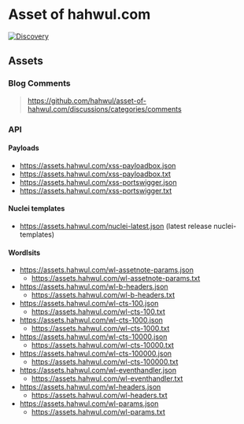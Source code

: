 # Asset of hahwul.com

[![Discovery](https://github.com/hahwul/asset-of-hahwul.com/actions/workflows/discovery.yml/badge.svg?branch=master)](https://github.com/hahwul/asset-of-hahwul.com/actions/workflows/discovery.yml)

## Assets
### Blog Comments
> https://github.com/hahwul/asset-of-hahwul.com/discussions/categories/comments

### API
#### Payloads
- https://assets.hahwul.com/xss-payloadbox.json
- https://assets.hahwul.com/xss-payloadbox.txt
- https://assets.hahwul.com/xss-portswigger.json
- https://assets.hahwul.com/xss-portswigger.txt

#### Nuclei templates
- https://assets.hahwul.com/nuclei-latest.json (latest release nuclei-templates)

#### Wordlsits
- https://assets.hahwul.com/wl-assetnote-params.json
  - https://assets.hahwul.com/wl-assetnote-params.txt
- https://assets.hahwul.com/wl-b-headers.json
  - https://assets.hahwul.com/wl-b-headers.txt
- https://assets.hahwul.com/wl-cts-100.json
  - https://assets.hahwul.com/wl-cts-100.txt
- https://assets.hahwul.com/wl-cts-1000.json
  - https://assets.hahwul.com/wl-cts-1000.txt
- https://assets.hahwul.com/wl-cts-10000.json
  - https://assets.hahwul.com/wl-cts-10000.txt
- https://assets.hahwul.com/wl-cts-100000.json
  - https://assets.hahwul.com/wl-cts-100000.txt
- https://assets.hahwul.com/wl-eventhandler.json
  - https://assets.hahwul.com/wl-eventhandler.txt
- https://assets.hahwul.com/wl-headers.json
  - https://assets.hahwul.com/wl-headers.txt
- https://assets.hahwul.com/wl-params.json
  - https://assets.hahwul.com/wl-params.txt
